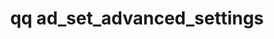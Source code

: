 ---
category: ad
command: ad_set_advanced_settings
keywords: qq, qq_cli, ad_set_advanced_settings
optional_options:
- alternate: []
  help: Configure DCERPC signing to be off, prefer signing, or require signing. The
    default is to prefer signing.
  name: --signing
  required: false
- alternate: []
  help: Configure DCERPC sealing to be off, prefer sealing, or require sealing. The
    default is to prefer sealing.
  name: --sealing
  required: false
- alternate: []
  help: Configure DCERPC to not use encryption, prefer AES encryption, or require
    AES encryption. The default is to prefer AES encryption.
  name: --crypto
  required: false
permalink: /qq-cli-command-guide/ad/ad_set_advanced_settings.html
positional_options: []
sidebar: qq_cli_command_reference_sidebar
summary: This section explains how to use the <code>qq ad_set_advanced_settings</code>
  command.
synopsis: Modify advanced Active Directory settings
title: qq ad_set_advanced_settings
usage: "qq ad_set_advanced_settings [-h] [--signing {off,prefer,require}] [--sealing\
  \ {off,prefer,require}]\n    [--crypto {off,prefer,require}]"

---